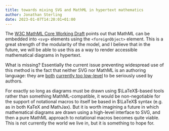 ```yaml
---
title: towards mixing SVG and MathML in hypertext mathematics
author: Jonathan Sterling
date: 2023-01-07T14:20:01+01:00
---
```


The [W3C MathML Core Working Draft](https://www.w3.org/TR/mathml-core/#html-and-svg) points out that MathML can be embedded into `<svg>` elements using the `<foreignObject>` element. This is a great strength of the modularity of the model, and I believe that in the future, we will be able to use this as a way to render accessible mathematical diagrams in hypertext.

What is missing? Essentially the current issue preventing widespread use of this method is the fact that neither SVG nor MathML is an authoring language: they are [both](tfmt-000N) [currently too low-level](tfmt-000O) to be seriously used by authors.


For exactly so long as diagrams must be drawn using $\LaTeX$-based tools rather than something MathML-compatible, it would be non-negotiable for the support of notational macros to itself be based in $\LaTeX$ syntax (e.g. as in both KaTeX and MathJax). But it is worth imagining a future in which mathematical diagrams are drawn using a high-level interface to SVG, and then a pure MathML approach to notational macros becomes quite viable. This is not currently the world we live in, but it is something to hope for.
